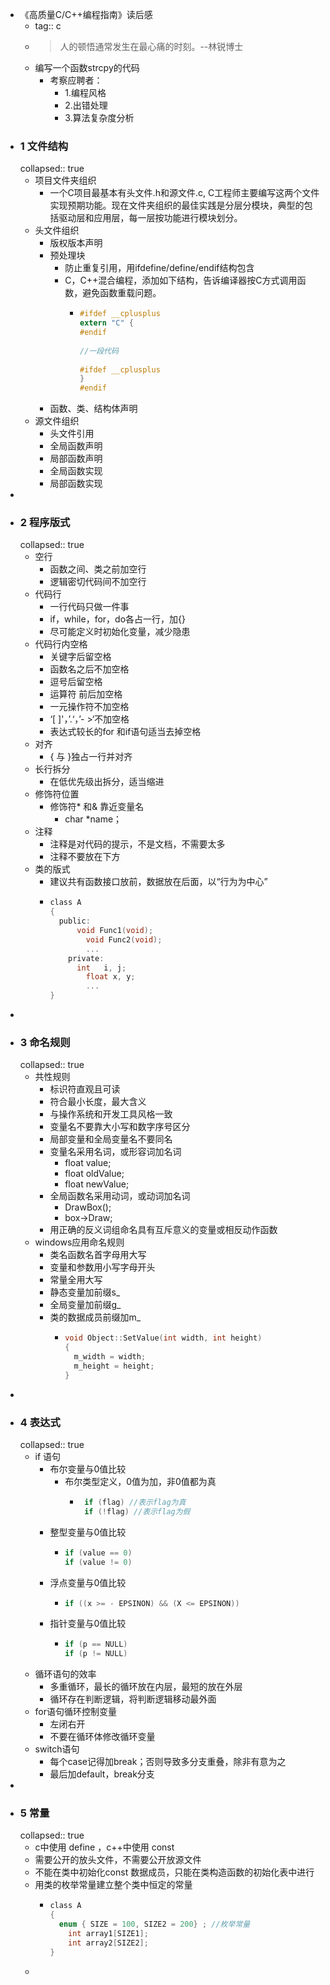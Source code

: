 - 《高质量C/C++编程指南》读后感
	- tag:: c
	- >人的顿悟通常发生在最心痛的时刻。--林锐博士
	- 编写一个函数strcpy的代码
		- 考察应聘者：
			- 1.编程风格
			- 2.出错处理
			- 3.算法复杂度分析
- ### 1 文件结构
  collapsed:: true
	- 项目文件夹组织
		- 一个C项目最基本有头文件.h和源文件.c, C工程师主要编写这两个文件实现预期功能。现在文件夹组织的最佳实践是分层分模块，典型的包括驱动层和应用层，每一层按功能进行模块划分。
	- 头文件组织
		- 版权版本声明
		- 预处理块
			- 防止重复引用，用ifdefine/define/endif结构包含
			- C，C++混合编程，添加如下结构，告诉编译器按C方式调用函数，避免函数重载问题。
				- ```c
				  #ifdef __cplusplus 
				  extern "C" { 
				  #endif 
				   
				  //一段代码 
				   
				  #ifdef __cplusplus 
				  } 
				  #endif
				  ```
		- 函数、类、结构体声明
	- 源文件组织
		- 头文件引用
		- 全局函数声明
		- 局部函数声明
		- 全局函数实现
		- 局部函数实现
-
- ### 2 程序版式
  collapsed:: true
	- 空行
		- 函数之间、类之前加空行
		- 逻辑密切代码间不加空行
	- 代码行
		- 一行代码只做一件事
		- if，while，for，do各占一行，加{}
		- 尽可能定义时初始化变量，减少隐患
	- 代码行内空格
		- 关键字后留空格
		- 函数名之后不加空格
		- 逗号后留空格
		- 运算符 前后加空格
		- 一元操作符不加空格
		- ‘[ ]'，’.‘，’- >‘不加空格
		- 表达式较长的for 和if语句适当去掉空格
	- 对齐
		- { 与 }独占一行并对齐
	- 长行拆分
		- 在低优先级出拆分，适当缩进
	- 修饰符位置
		- 修饰符* 和& 靠近变量名
			- char *name；
	- 注释
		- 注释是对代码的提示，不是文档，不需要太多
		- 注释不要放在下方
	- 类的版式
		- 建议共有函数接口放前，数据放在后面，以“行为为中心”
		- ```c
		  class A
		  {
		  	public:
		      	void Func1(void);
		          void Func2(void);
		          ...
		      private:
		      	int   i, j;
		          float x, y;
		          ...
		  }
		  ```
-
- ###  3 命名规则
  collapsed:: true
	- 共性规则
		- 标识符直观且可读
		- 符合最小长度，最大含义
		- 与操作系统和开发工具风格一致
		- 变量名不要靠大小写和数字序号区分
		- 局部变量和全局变量名不要同名
		- 变量名采用名词，或形容词加名词
			- float value;
			- float oldValue;
			- float newValue;
		- 全局函数名采用动词，或动词加名词
			- DrawBox();
			- box->Draw;
		- 用正确的反义词组命名具有互斥意义的变量或相反动作函数
	- windows应用命名规则
		- 类名函数名首字母用大写
		- 变量和参数用小写字母开头
		- 常量全用大写
		- 静态变量加前缀s_
		- 全局变量加前缀g_
		- 类的数据成员前缀加m_
			- ```c
			  void Object::SetValue(int width, int height)
			  {
			    m_width = width;
			    m_height = height;
			  }
			  ```
-
- ### 4 表达式
  collapsed:: true
	- if 语句
		- 布尔变量与0值比较
			- 布尔类型定义，0值为加，非0值都为真
				- ```c
				   if (flag) //表示flag为真
				   if (!flag) //表示flag为假
				  ```
		- 整型变量与0值比较
			- ```c
			  if (value == 0)
			  if (value != 0)
			  ```
		- 浮点变量与0值比较
			- ```c
			  if ((x >= - EPSINON) && (X <= EPSINON))
			  ```
		- 指针变量与0值比较
			- ```c
			  if (p == NULL)
			  if (p != NULL)
			  ```
	- 循环语句的效率
		- 多重循环，最长的循环放在内层，最短的放在外层
		- 循环存在判断逻辑，将判断逻辑移动最外面
	- for语句循环控制变量
		- 左闭右开
		- 不要在循环体修改循环变量
	- switch语句
		- 每个case记得加break；否则导致多分支重叠，除非有意为之
		- 最后加default，break分支
-
- ### 5 常量
  collapsed:: true
	- c中使用 define ，c++中使用 const
	- 需要公开的放头文件，不需要公开放源文件
	- 不能在类中初始化const 数据成员，只能在类构造函数的初始化表中进行
	- 用类的枚举常量建立整个类中恒定的常量
		- ```c
		  class A
		  {
		  	enum { SIZE = 100, SIZE2 = 200} ; //枚举常量
		      int array1[SIZE1];
		      int array2[SIZE2];
		  }
		  ```
	-
